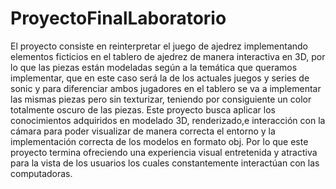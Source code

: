 # ProyectoFinalLaboratorio
El proyecto consiste en reinterpretar el juego de ajedrez implementando elementos ficticios  en el tablero de ajedrez de manera interactiva en 3D, por lo que las piezas están modeladas según a la temática que queramos implementar, que en este caso será la de los actuales juegos y series de sonic y para diferenciar ambos jugadores en el tablero se va a implementar las mismas piezas pero sin texturizar, teniendo por consiguiente un color totalmente oscuro de las piezas. Este proyecto busca aplicar los conocimientos adquiridos en modelado 3D, renderizado,e interacción con la cámara para poder visualizar de manera correcta el entorno y la implementación correcta de los modelos en formato obj. Por lo que este proyecto termina ofreciendo una experiencia visual entretenida y atractiva para la vista de los usuarios los cuales constantemente interactúan con las computadoras.
